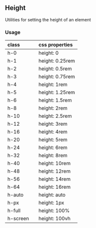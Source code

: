 ## Height

Utilities for setting the height of an element

### Usage

| class |  | css properties |
|:--|:--|:--|
| h-0 |  | height: 0 |
| h-1 |  | height: 0.25rem |
| h-2 |  | height: 0.5rem |
| h-3 |  | height: 0.75rem |
| h-4 |  | height: 1rem |
| h-5 |  | height: 1.25rem |
| h-6 |  | height: 1.5rem |
| h-8 |  | height: 2rem |
| h-10 |  | height: 2.5rem |
| h-12 |  | height: 3rem |
| h-16 |  | height: 4rem |
| h-20 |  | height: 5rem |
| h-24 |  | height: 6rem |
| h-32 |  | height: 8rem |
| h-40 |  | height: 10rem |
| h-48 |  | height: 12rem |
| h-56 |  | height: 14rem |
| h-64 |  | height: 16rem |
| h-auto |  | height: auto |
| h-px |  | height: 1px |
| h-full |  | height: 100% |
| h-screen |  | height: 100vh |
